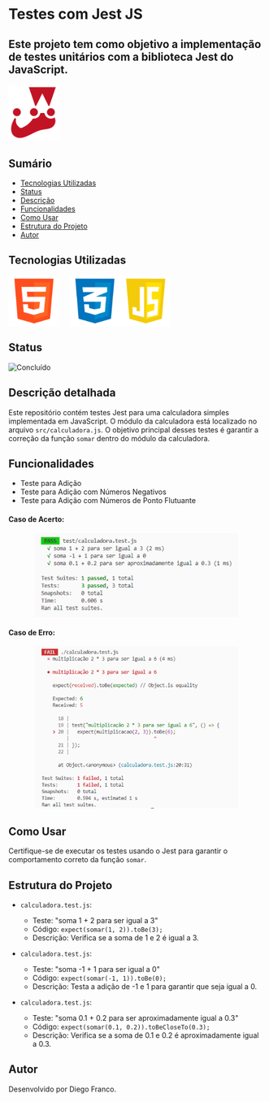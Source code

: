 # Testes com Jest JS

## Este projeto tem como objetivo a implementação de testes unitários com a biblioteca Jest do JavaScript.

<div align="left">
  <img src="img/logo.png" alt="Descrição da imagem" style="width: 100px; height: auto;">
</div>

## Sumário

- [Tecnologias Utilizadas](#tecnologias-utilizadas)
- [Status](#status)
- [Descrição](#descrição)
- [Funcionalidades](#funcionalidades)
- [Como Usar](#como-usar)
- [Estrutura do Projeto](#estrutura-do-projeto)
- [Autor](#autor)

## Tecnologias Utilizadas

<div style="display: flex; flex-direction: row;">
  <div style="margin-right: 20px; display: flex; justify-content: flex-start;">
    <img src="img/html.png" alt="Logo HTML" width="100"/>
  </div>
  <div style="display: flex; justify-content: flex-center;">
    <img src="img/css.png" alt="Logo CSS" width="100"/>
  </div>
  <div style="display: flex; justify-content: flex-end;">
    <img src="img/js.png" alt="Logo CSS" width="100"/>
  </div>
</div>

## Status

<!-- ![Em Desenvolvimento](http://img.shields.io/static/v1?label=STATUS&message=EM%20DESENVOLVIMENTO&color=RED&style=for-the-badge) -->

![Concluído](http://img.shields.io/static/v1?label=STATUS&message=CONCLUIDO&color=GREEN&style=for-the-badge)

## Descrição detalhada

Este repositório contém testes Jest para uma calculadora simples implementada em JavaScript. O módulo da calculadora está localizado no arquivo `src/calculadora.js`. O objetivo principal desses testes é garantir a correção da função `somar` dentro do módulo da calculadora.

## Funcionalidades

- Teste para Adição
- Teste para Adição com Números Negativos
- Teste para Adição com Números de Ponto Flutuante

#### Caso de Acerto:

<p align="center">
  <img width="400" src="img/test1.png" alt="Teste 1">
</p>

#### Caso de Erro:

<p align="center">
  <img width="400" src="img/test2.png" alt="Teste 2">
</p>

## Como Usar

Certifique-se de executar os testes usando o Jest para garantir o comportamento correto da função `somar`.

## Estrutura do Projeto

- `calculadora.test.js`:

  - Teste: "soma 1 + 2 para ser igual a 3"
  - Código: `expect(somar(1, 2)).toBe(3);`
  - Descrição: Verifica se a soma de 1 e 2 é igual a 3.

- `calculadora.test.js`:

  - Teste: "soma -1 + 1 para ser igual a 0"
  - Código: `expect(somar(-1, 1)).toBe(0);`
  - Descrição: Testa a adição de -1 e 1 para garantir que seja igual a 0.

- `calculadora.test.js`:
  - Teste: "soma 0.1 + 0.2 para ser aproximadamente igual a 0.3"
  - Código: `expect(somar(0.1, 0.2)).toBeCloseTo(0.3);`
  - Descrição: Verifica se a soma de 0.1 e 0.2 é aproximadamente igual a 0.3.

## Autor

Desenvolvido por Diego Franco.
